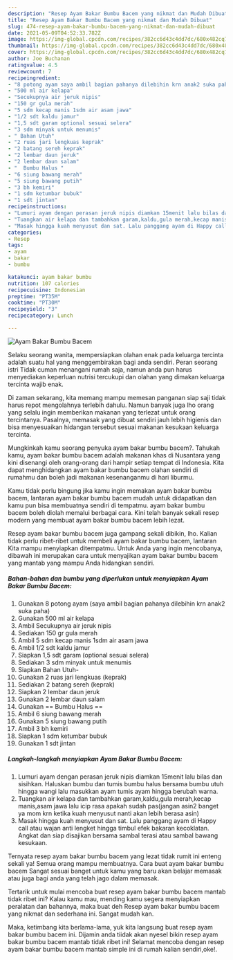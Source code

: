```yaml
---
description: "Resep Ayam Bakar Bumbu Bacem yang nikmat dan Mudah Dibuat"
title: "Resep Ayam Bakar Bumbu Bacem yang nikmat dan Mudah Dibuat"
slug: 474-resep-ayam-bakar-bumbu-bacem-yang-nikmat-dan-mudah-dibuat
date: 2021-05-09T04:52:33.782Z
image: https://img-global.cpcdn.com/recipes/382cc6d43c4dd7dc/680x482cq70/ayam-bakar-bumbu-bacem-foto-resep-utama.jpg
thumbnail: https://img-global.cpcdn.com/recipes/382cc6d43c4dd7dc/680x482cq70/ayam-bakar-bumbu-bacem-foto-resep-utama.jpg
cover: https://img-global.cpcdn.com/recipes/382cc6d43c4dd7dc/680x482cq70/ayam-bakar-bumbu-bacem-foto-resep-utama.jpg
author: Joe Buchanan
ratingvalue: 4.5
reviewcount: 7
recipeingredient:
- "8 potong ayam saya ambil bagian pahanya dilebihin krn anak2 suka paha"
- "500 ml air kelapa"
- "Secukupnya air jeruk nipis"
- "150 gr gula merah"
- "5 sdm kecap manis 1sdm air asam jawa"
- "1/2 sdt kaldu jamur"
- "1,5 sdt garam optional sesuai selera"
- "3 sdm minyak untuk menumis"
- " Bahan Utuh"
- "2 ruas jari lengkuas keprak"
- "2 batang sereh keprak"
- "2 lembar daun jeruk"
- "2 lembar daun salam"
- "  Bumbu Halus "
- "6 siung bawang merah"
- "5 siung bawang putih"
- "3 bh kemiri"
- "1 sdm ketumbar bubuk"
- "1 sdt jintan"
recipeinstructions:
- "Lumuri ayam dengan perasan jeruk nipis diamkan 15menit lalu bilas dan sisihkan. Haluskan bumbu dan tumis bumbu halus bersama bumbu utuh hingga wangi lalu masukkan ayam tumis ayam hingga berubah warna."
- "Tuangkan air kelapa dan tambahkan garam,kaldu,gula merah,kecap manis,asam jawa lalu icip rasa apakah sudah pas(jangan asin2 banget ya mom krn ketika kuah menyusut nanti akan lebih berasa asin)"
- "Masak hingga kuah menyusut dan sat. Lalu panggang ayam di Happy call atau wajan anti lengket hingga timbul efek bakaran kecoklatan. Angkat dan siap disajikan bersama sambal terasi atau sambal bawang kesukaan."
categories:
- Resep
tags:
- ayam
- bakar
- bumbu

katakunci: ayam bakar bumbu 
nutrition: 107 calories
recipecuisine: Indonesian
preptime: "PT35M"
cooktime: "PT30M"
recipeyield: "3"
recipecategory: Lunch

---
```



![Ayam Bakar Bumbu Bacem](https://img-global.cpcdn.com/recipes/382cc6d43c4dd7dc/680x482cq70/ayam-bakar-bumbu-bacem-foto-resep-utama.jpg)

Selaku seorang wanita, mempersiapkan olahan enak pada keluarga tercinta adalah suatu hal yang menggembirakan bagi anda sendiri. Peran seorang istri Tidak cuman menangani rumah saja, namun anda pun harus menyediakan keperluan nutrisi tercukupi dan olahan yang dimakan keluarga tercinta wajib enak.

Di zaman  sekarang, kita memang mampu memesan panganan siap saji tidak harus repot mengolahnya terlebih dahulu. Namun banyak juga lho orang yang selalu ingin memberikan makanan yang terlezat untuk orang tercintanya. Pasalnya, memasak yang dibuat sendiri jauh lebih higienis dan bisa menyesuaikan hidangan tersebut sesuai makanan kesukaan keluarga tercinta. 



Mungkinkah kamu seorang penyuka ayam bakar bumbu bacem?. Tahukah kamu, ayam bakar bumbu bacem adalah makanan khas di Nusantara yang kini disenangi oleh orang-orang dari hampir setiap tempat di Indonesia. Kita dapat menghidangkan ayam bakar bumbu bacem olahan sendiri di rumahmu dan boleh jadi makanan kesenanganmu di hari liburmu.

Kamu tidak perlu bingung jika kamu ingin memakan ayam bakar bumbu bacem, lantaran ayam bakar bumbu bacem mudah untuk didapatkan dan kamu pun bisa membuatnya sendiri di tempatmu. ayam bakar bumbu bacem boleh diolah memalui berbagai cara. Kini telah banyak sekali resep modern yang membuat ayam bakar bumbu bacem lebih lezat.

Resep ayam bakar bumbu bacem juga gampang sekali dibikin, lho. Kalian tidak perlu ribet-ribet untuk membeli ayam bakar bumbu bacem, lantaran Kita mampu menyiapkan ditempatmu. Untuk Anda yang ingin mencobanya, dibawah ini merupakan cara untuk menyajikan ayam bakar bumbu bacem yang mantab yang mampu Anda hidangkan sendiri.

<!--inarticleads1-->

##### Bahan-bahan dan bumbu yang diperlukan untuk menyiapkan Ayam Bakar Bumbu Bacem:

1. Gunakan 8 potong ayam (saya ambil bagian pahanya dilebihin krn anak2 suka paha)
1. Gunakan 500 ml air kelapa
1. Ambil Secukupnya air jeruk nipis
1. Sediakan 150 gr gula merah
1. Ambil 5 sdm kecap manis 1sdm air asam jawa
1. Ambil 1/2 sdt kaldu jamur
1. Siapkan 1,5 sdt garam (optional sesuai selera)
1. Sediakan 3 sdm minyak untuk menumis
1. Siapkan  Bahan Utuh-
1. Gunakan 2 ruas jari lengkuas (keprak)
1. Sediakan 2 batang sereh (keprak)
1. Siapkan 2 lembar daun jeruk
1. Gunakan 2 lembar daun salam
1. Gunakan  == Bumbu Halus ==
1. Ambil 6 siung bawang merah
1. Gunakan 5 siung bawang putih
1. Ambil 3 bh kemiri
1. Siapkan 1 sdm ketumbar bubuk
1. Gunakan 1 sdt jintan




<!--inarticleads2-->

##### Langkah-langkah menyiapkan Ayam Bakar Bumbu Bacem:

1. Lumuri ayam dengan perasan jeruk nipis diamkan 15menit lalu bilas dan sisihkan. Haluskan bumbu dan tumis bumbu halus bersama bumbu utuh hingga wangi lalu masukkan ayam tumis ayam hingga berubah warna.
1. Tuangkan air kelapa dan tambahkan garam,kaldu,gula merah,kecap manis,asam jawa lalu icip rasa apakah sudah pas(jangan asin2 banget ya mom krn ketika kuah menyusut nanti akan lebih berasa asin)
1. Masak hingga kuah menyusut dan sat. Lalu panggang ayam di Happy call atau wajan anti lengket hingga timbul efek bakaran kecoklatan. Angkat dan siap disajikan bersama sambal terasi atau sambal bawang kesukaan.




Ternyata resep ayam bakar bumbu bacem yang lezat tidak rumit ini enteng sekali ya! Semua orang mampu membuatnya. Cara buat ayam bakar bumbu bacem Sangat sesuai banget untuk kamu yang baru akan belajar memasak atau juga bagi anda yang telah jago dalam memasak.

Tertarik untuk mulai mencoba buat resep ayam bakar bumbu bacem mantab tidak ribet ini? Kalau kamu mau, mending kamu segera menyiapkan peralatan dan bahannya, maka buat deh Resep ayam bakar bumbu bacem yang nikmat dan sederhana ini. Sangat mudah kan. 

Maka, ketimbang kita berlama-lama, yuk kita langsung buat resep ayam bakar bumbu bacem ini. Dijamin anda tiidak akan nyesel bikin resep ayam bakar bumbu bacem mantab tidak ribet ini! Selamat mencoba dengan resep ayam bakar bumbu bacem mantab simple ini di rumah kalian sendiri,oke!.

